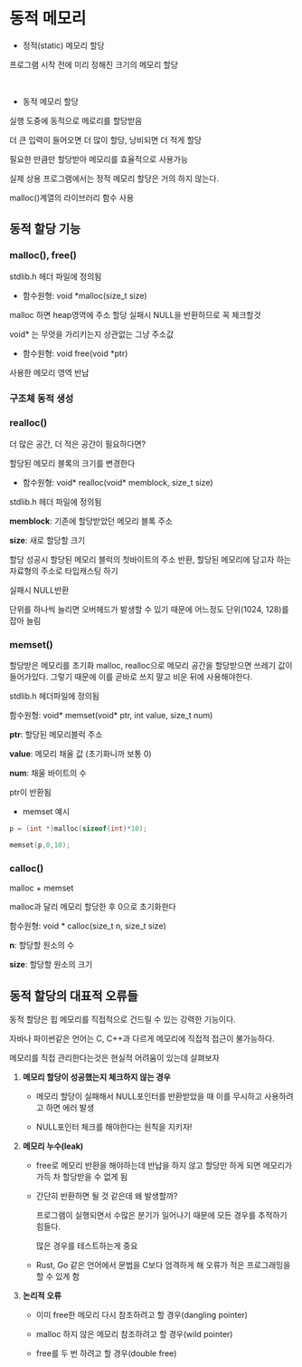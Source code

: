 # 동적 메모리

- 정적(static) 메모리 할당

프로그램 시작 전에 미리 정해진 크기의 메모리 할당

<br>

- 동적 메모리 할당

실행 도중에 동적으로 메로리를 할당받음

더 큰 입력이 들어오면 더 많이 할당, 낭비되면 더 적게 할당

필요한 만큼만 할당받아 메모리를 효율적으로 사용가능

실제 상용 프로그램에서는 정적 메모리 할당은 거의 하지 않는다.

malloc()계열의 라이브러리 함수 사용


## 동적 할당 기능

### malloc(), free()

stdlib.h 헤더 파일에 정의됨

- 함수원형: void *malloc(size_t size)

malloc 하면 heap영역에 주소 할당 실패시 NULL을 반환하므로 꼭 체크할것

void* 는 무엇을 가리키는지 상관없는 그냥 주소값

- 함수원형: void free(void *ptr)

사용한 메모리 영역 반납

### 구조체 동적 생성


### realloc()

더 많은 공간, 더 적은 공간이 필요하다면?

할당된 메모리 블록의 크기를 변경한다

- 함수원형: void* realloc(void* memblock, size_t size)

stdlib.h 헤더 파일에 정의됨

__memblock__: 기존에 할당받았던 메모리 블록 주소

__size__: 새로 할당할 크기

할당 성공시 할당된 메모리 블럭의 첫바이트의 주소 반환, 할당된 메모리에 담고자 하는 자료형의 주소로 타입캐스팅 하기

실패시 NULL반환

단위를 하나씩 늘리면 오버헤드가 발생할 수 있기 때문에 어느정도 단위(1024, 128)를 잡아 늘림

### memset()

할당받은 메모리를 초기화 malloc, realloc으로 메모리 공간을 할당받으면 쓰레기 값이 들어가있다. 그렇기 때문에 이를 곧바로 쓰지 말고 비운 뒤에 사용해야한다.

stdlib.h 헤더파일에 정의됨

함수원형: void* memset(void* ptr, int value, size_t num)

__ptr__: 할당된 메모리블럭 주소

__value__: 메모리 채울 값 (초기화니까 보통 0)

__num__: 채울 바이트의 수

ptr이 반환됨

- memset 예시
 ```c
 p = (int *)malloc(sizeof(int)*10);
 
 memset(p,0,10);

 ```
 
### calloc()

malloc + memset

malloc과 달리 메모리 할당한 후 0으로 초기화한다

함수원형: void * calloc(size_t n, size_t size)

__n__: 할당할 원소의 수

__size__: 할당할 원소의 크기


## 동적 할당의 대표적 오류들

동적 할당은 힙 메모리를 직접적으로 건드릴 수 있는 강력한 기능이다.

자바나 파이썬같은 언어는 C, C++과 다르게 메모리에 직접적 접근이 불가능하다.

메모리를 직접 관리한다는것은 현실적 어려움이 있는데 살펴보자

1. **메모리 할당이 성공했는지 체크하지 않는 경우**
    
    - 메모리 할당이 실패해서 NULL포인터를 반환받았을 때 이를 무시하고 사용하려고 하면 에러 발생
    
    - NULL포인터 체크를 해야한다는 원칙을 지키자!

2. **메모리 누수(leak)**
    
    - free로 메모리 반환을 해야하는데 반납을 하지 않고 할당만 하게 되면 메모리가 가득 차 할당받을 수 없게 됨

    - 간단히 반환하면 될 것 같은데 왜 발생할까? 
    
        프로그램이 실행되면서 수많은 분기가 일어나기 때문에 모든 경우를 추적하기 힘들다.

        많은 경우를 테스트하는게 중요

    - Rust, Go 같은 언어에서 문법을 C보다 엄격하게 해 오류가 적은 프로그래밍을 할 수 있게 함

3. **논리적 오류**

    - 이미 free한 메모리 다시 참조하려고 할 경우(dangling pointer)

    - malloc 하지 않은 메모리 참조하려고 할 경우(wild pointer)

    - free를 두 번 하려고 할 경우(double free)

